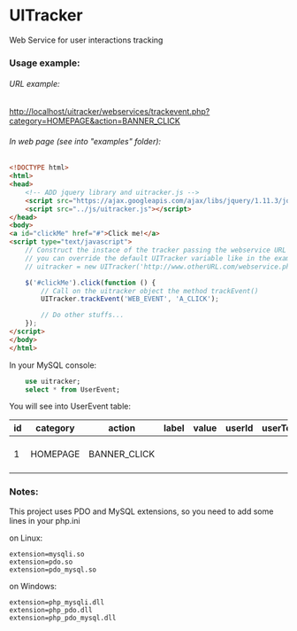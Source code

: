 # UITracker
Web Service for user interactions tracking

### Usage example:

###### URL example:
[http://localhost/uitracker/webservices/trackevent.php?category=HOMEPAGE&action=BANNER_CLICK](http://localhost/uitracker/webservices/trackevent.php?category=HOMEPAGE&action=BANNER_CLICK)

###### In web page (see into "examples" folder):
```html
<!DOCTYPE html>
<html>
<head>
    <!-- ADD jquery library and uitracker.js -->
    <script src="https://ajax.googleapis.com/ajax/libs/jquery/1.11.3/jquery.min.js"></script>
    <script src="../js/uitracker.js"></script>
</head>
<body>
<a id="clickMe" href="#">Click me!</a>
<script type="text/javascript">
    // Construct the instace of the tracker passing the webservice URL
    // you can override the default UITracker variable like in the example below:
    // uitracker = new UITracker('http://www.otherURL.com/webservice.php', 'GET');

    $('#clickMe').click(function () {
        // Call on the uitracker object the method trackEvent()
        UITracker.trackEvent('WEB_EVENT', 'A_CLICK');

        // Do other stuffs...
    });
</script>
</body>
</html>
```


In your MySQL console:
```sql
    use uitracker;
    select * from UserEvent;
```

You will see into UserEvent table:

| id | category | action       | label | value | userId | userToken | ipAddress | dateTime            |
|----|----------|--------------|-------|-------|--------|-----------|-----------|---------------------|
| 1  | HOMEPAGE | BANNER_CLICK |       |       |        |           | 127.0.0.1 | 2015-08-09 13:22:50 |



### Notes:
This project uses PDO and MySQL extensions, so you need to add some lines in your php.ini

on Linux:
```
extension=mysqli.so
extension=pdo.so
extension=pdo_mysql.so
```

on Windows:
```
extension=php_mysqli.dll
extension=php_pdo.dll
extension=php_pdo_mysql.dll
```
